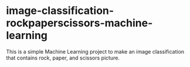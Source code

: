 # image-classification-rockpaperscissors-machine-learning
This is a simple Machine Learning project to make an image classification that contains rock, paper, and scissors picture.
